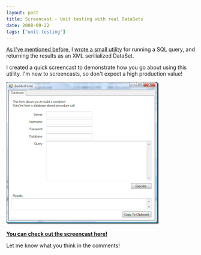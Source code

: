```yaml
---
layout: post
title: Screencast - Unit testing with real DataSets
date: 2008-09-22
tags: ["unit-testing"]
---
```


[As I've mentioned before](http://www.ytechie.com/2008/04/net-xml-dataset-generator-from-a-sql-query/), I [wrote a small utility](http://code.google.com/p/queryxmldataset/) for running a SQL query, and returning the results as an XML serilialized DataSet.

I created a quick screencast to demonstrate how you go about using this utility. I'm new to screencasts, so don't expect a high production value!

[![image](image2.png)](http://s3.ytechie.com/screencasts/QueryXmlDataSet-Screencast/QueryXmlDataSet-Screencast.htm) 

**[You can check out the screencast here!](http://s3.ytechie.com/screencasts/QueryXmlDataSet-Screencast/QueryXmlDataSet-Screencast.htm)**

Let me know what you think in the comments!